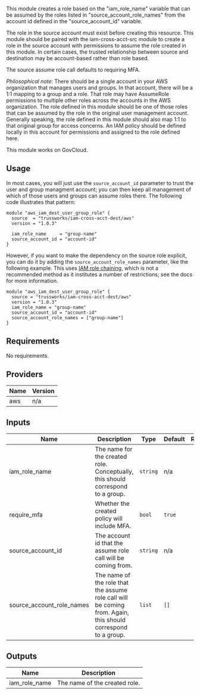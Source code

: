 This module creates a role based on the "iam_role_name" variable that can be assumed by the roles listed in "source_account_role_names" from the account id defined in the "source_account_id" variable.

The role in the source account must exist before creating this resource. This module should be paired with the iam-cross-acct-src module to create a role in the source account with permissions to assume the role created in this module. In certain cases, the trusted relationship between source and destination may be account-based rather than role based.

The source assume role call defaults to requiring MFA.

_Philosophical note_: There should be a single account in your AWS organization that manages users and groups. In that account, there will be a 1:1 mapping to a group and a role. That role may have AssumeRole permissions to multiple other roles across the accounts in the AWS organization.
The role defined in this module should be one of those roles that can be assumed by the role in the original user management account.
Generally speaking, the role defined in this module should also map 1:1 to that original group for access concerns. An IAM policy should be defined locally in this account for permissions and assigned to the role defined here.

This module works on GovCloud.

## Usage

In most cases, you will just use the `source_account_id` parameter to trust the user and group managment account; you can then keep all management of which of those users and groups can assume roles there. The following code illustrates that pattern:

```hcl
module "aws_iam_dest_user_group_role" {
  source  = "trussworks/iam-cross-acct-dest/aws"
  version = "1.0.3"

  iam_role_name     = "group-name"
  source_account_id = "account-id"
}

```

However, if you want to make the dependency on the source role explicit, you can do it by adding the `source_account_role_names` parameter, like the following example. This uses [IAM role chaining](https://docs.aws.amazon.com/IAM/latest/UserGuide/id_roles_terms-and-concepts.html), which is not a recommended method as it institutes a number of restrictions; see the docs for more information.

```hcl
module "aws_iam_dest_user_group_role" {
  source = "trussworks/iam-cross-acct-dest/aws"
  version = "1.0.3"
  iam_role_name = "group-name"
  source_account_id = "account-id"
  source_account_role_names = ["group-name"]
}
```

<!-- BEGINNING OF PRE-COMMIT-TERRAFORM DOCS HOOK -->
## Requirements

No requirements.

## Providers

| Name | Version |
|------|---------|
| aws | n/a |

## Inputs

| Name | Description | Type | Default | Required |
|------|-------------|------|---------|:--------:|
| iam\_role\_name | The name for the created role. Conceptually, this should correspond to a group. | `string` | n/a | yes |
| require\_mfa | Whether the created policy will include MFA. | `bool` | `true` | no |
| source\_account\_id | The account id that the assume role call will be coming from. | `string` | n/a | yes |
| source\_account\_role\_names | The name of the role that the assume role call will be coming from. Again, this should correspond to a group. | `list` | `[]` | no |

## Outputs

| Name | Description |
|------|-------------|
| iam\_role\_name | The name of the created role. |

<!-- END OF PRE-COMMIT-TERRAFORM DOCS HOOK -->
